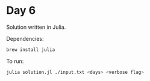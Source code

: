 # Day 6

Solution written in Julia.

Dependencies:

```bash
brew install julia
```

To run:

```bash
julia solution.jl ./input.txt <days> <verbose flag>
```
